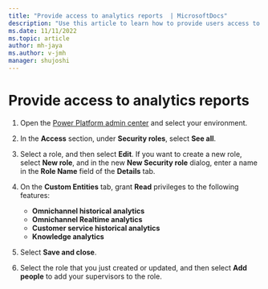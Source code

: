 ```yaml
---
title: "Provide access to analytics reports  | MicrosoftDocs"
description: "Use this article to learn how to provide users access to analytics reports."
ms.date: 11/11/2022
ms.topic: article
author: mh-jaya
ms.author: v-jmh
manager: shujoshi
---
```


# Provide access to analytics reports

1. Open the [Power Platform admin center](https://admin.powerplatform.microsoft.com/) and select your environment.

1. In the **Access** section, under **Security roles**, select **See all**.

1. Select a role, and then select **Edit**. 
    If you want to create a new role, select **New role**, and in the new **New Security role** dialog, enter a name in the **Role Name** field of the **Details** tab.

1. On the **Custom Entities** tab, grant **Read** privileges to the following features:
    - **Omnichannel historical analytics**  
    - **Omnichannel Realtime analytics**   
    - **Customer service historical analytics** 
    - **Knowledge analytics** 

1. Select **Save and close**. 

1. Select the role that you just created or updated, and then select **Add people** to add your supervisors to the role.
